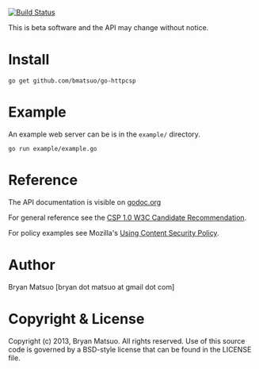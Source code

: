 [godoc.org]: http://godoc.org/github.com/bmatsuo/go-httpcsp/
[csp 1.0]: "http://www.w3.org/TR/CSP"
[using csp]: "https://developer.mozilla.org/en-US/docs/Security/CSP/Using_Content_Security_Policy"

[![Build Status](https://travis-ci.org/bmatsuo/go-httpcsp.png?branch=master)](https://travis-ci.org/bmatsuo/go-httpcsp)

This is beta software and the API may change without notice.

Install
=======

    go get github.com/bmatsuo/go-httpcsp

Example
=======

An example web server can be is in the `example/` directory.

    go run example/example.go

Reference
=========

The API documentation is visible on [godoc.org][godoc.org]

For general reference see the [CSP 1.0 W3C Candidate Recommendation][csp 1.0].

For policy examples see Mozilla's [Using Content Security Policy][using csp].

Author
======

Bryan Matsuo [bryan dot matsuo at gmail dot com]

Copyright & License
===================

Copyright (c) 2013, Bryan Matsuo.
All rights reserved.
Use of this source code is governed by a BSD-style license that can be
found in the LICENSE file.
